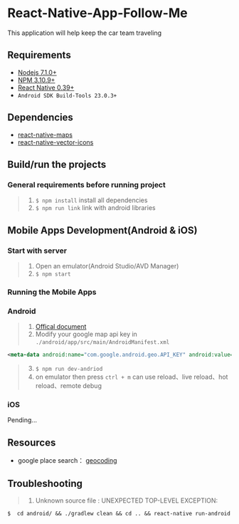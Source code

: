 React-Native-App-Follow-Me
===
This application will help keep the car team traveling
## Requirements
* [Nodejs 7.1.0+](https://nodejs.org/en/)
* [NPM 3.10.9+](https://www.npmjs.com/)
* [React Native 0.39+](https://facebook.github.io/react-native/docs/getting-started.html)
* `Android SDK Build-Tools 23.0.3+`

## Dependencies
* [react-native-maps](https://github.com/airbnb/react-native-maps)
* [react-native-vector-icons](https://github.com/oblador/react-native-vector-icons)

## Build/run the projects
### General requirements before running project
>1. `$ npm install` install all dependencies
>2. `$ npm run link` link with android libraries

## Mobile Apps Development(Android & iOS)
### Start with server
>1. Open an emulator(Android Studio/AVD Manager)
>2. `$ npm start`

### Running the Mobile Apps

### Android
>1. [Offical document](http://facebook.github.io/react-native/docs/getting-started.html)
>2. Modify your google map api key in `./android/app/src/main/AndroidManifest.xml`
```xml
<meta-data android:name="com.google.android.geo.API_KEY" android:value="YOUR_API_KEY"/>
```
>3. `$ npm run dev-andriod`
>4. on emulator then press `ctrl + m` can use reload、live reload、hot reload、remote debug

### iOS
Pending...

## Resources ##
* google place search： [geocoding](https://developers.google.com/maps/documentation/geocoding/intro?hl=zh-tw#JSON)

## Troubleshooting ##
>1.   Unknown source file : UNEXPECTED TOP-LEVEL EXCEPTION:
```
$  cd android/ && ./gradlew clean && cd .. && react-native run-android
```
